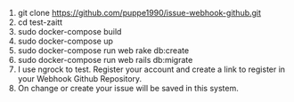 
1. git clone https://github.com/puppe1990/issue-webhook-github.git
2. cd test-zaitt
3. sudo docker-compose build
4. sudo docker-compose up
5. sudo docker-compose run web rake db:create
6. sudo docker-compose run web rails db:migrate
7. I use ngrock to test. Register your account and create a link to register in your Webhook Github Repository.
8. On change or create your issue will be saved in this system.
